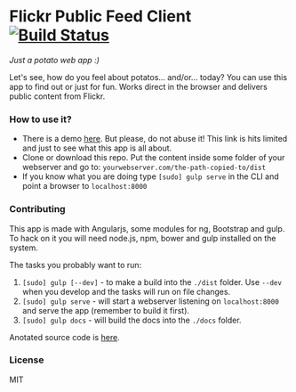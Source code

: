 Flickr Public Feed Client [![Build Status](https://travis-ci.org/ColorfullyMe/flickr-potato.svg)](https://travis-ci.org/ColorfullyMe/flickr-potato)
====
*Just a potato web app :)*

Let's see, how do you feel about potatos... and/or... today? You can use this app to find out or just for fun. Works direct in the browser and delivers public content from Flickr.

### How to use it?
- There is a demo [here](). But please, do not abuse it! This link is hits limited and just to see what this app is all about.
- Clone or download this repo. Put the content inside some folder of your webserver and go to: `yourwebserver.com/the-path-copied-to/dist`
- If you know what you are doing type `[sudo] gulp serve` in the CLI and point a browser to `localhost:8000`

### Contributing
This app is made with Angularjs, some modules for ng, Bootstrap and gulp. To hack on it you will need node.js, npm, bower and gulp installed on the system.

The tasks you probably want to run:

1. `[sudo] gulp [--dev]` - to make a build into the `./dist` folder. Use `--dev` when you develop and the tasks will run on file changes.
2. `[sudo] gulp serve` - will start a webserver listening on `localhost:8000` and serve the app (remember to build it first).
3. `[sudo] gulp docs` - will build the docs into the `./docs` folder.

Anotated source code is [here]().

### License
MIT
